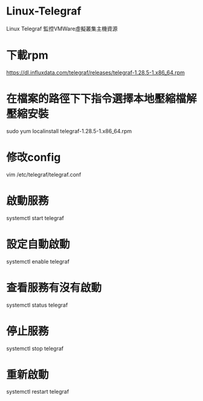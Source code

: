 # Linux-Telegraf
Linux Telegraf 監控VMWare虛擬叢集主機資源

# 下載rpm

https://dl.influxdata.com/telegraf/releases/telegraf-1.28.5-1.x86_64.rpm

# 在檔案的路徑下下指令選擇本地壓縮檔解壓縮安裝

sudo yum localinstall telegraf-1.28.5-1.x86_64.rpm

# 修改config

vim /etc/telegraf/telegraf.conf

# 啟動服務

systemctl start telegraf

# 設定自動啟動

systemctl enable telegraf

# 查看服務有沒有啟動

systemctl status telegraf

# 停止服務

systemctl stop telegraf

# 重新啟動

systemctl restart telegraf

